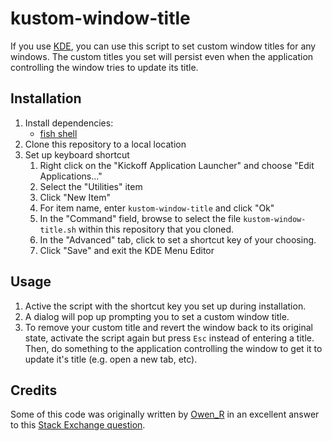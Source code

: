 # kustom-window-title

If you use [KDE](https://www.kde.org/), you can use this script to set custom window titles for any windows. The custom titles you set will persist even when the application controlling the window tries to update its title.

## Installation

1. Install dependencies: 
    * [fish shell](https://fishshell.com/)
1. Clone this repository to a local location
1. Set up keyboard shortcut
    1. Right click on the "Kickoff Application Launcher" and choose "Edit Applications..."
    1. Select the "Utilities" item
    1. Click "New Item"
    1. For item name, enter `kustom-window-title` and click "Ok"
    1. In the "Command" field, browse to select the file `kustom-window-title.sh` within this repository that you cloned. 
    1. In the "Advanced" tab, click to set a shortcut key of your choosing. 
    1. Click "Save" and exit the KDE Menu Editor

## Usage

1. Active the script with the shortcut key you set up during installation.
1. A dialog will pop up prompting you to set a custom window title.
1. To remove your custom title and revert the window back to its original state, activate the script again but press `Esc` instead of entering a title. Then, do something to the application controlling the window to get it to update it's title (e.g. open a new tab, etc).

## Credits

Some of this code was originally written by [Owen_R](http://unix.stackexchange.com/users/119208/owen-r) in an excellent answer to this [Stack Exchange question](http://unix.stackexchange.com/a/209338/11544).